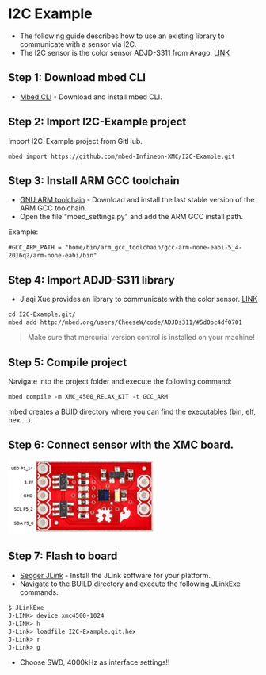 # I2C Example

* The following guide describes how to use an existing library to communicate with a sensor via I2C.
* The I2C sensor is the color sensor ADJD-S311 from Avago. [LINK](https://www.sparkfun.com/products/retired/10701)

## Step 1: Download mbed CLI

* [Mbed CLI](https://docs.mbed.com/docs/mbed-os-handbook/en/latest/dev_tools/cli/#installing-mbed-cli) - Download and install mbed CLI.

## Step 2: Import I2C-Example project

Import I2C-Example project from GitHub.

```
mbed import https://github.com/mbed-Infineon-XMC/I2C-Example.git
```

## Step 3: Install ARM GCC toolchain

* [GNU ARM toolchain](https://launchpad.net/gcc-arm-embedded) - Download and install the last stable version of the ARM GCC toolchain.
* Open the file "mbed_settings.py" and add the ARM GCC install path.

Example:
```
#GCC_ARM_PATH = "home/bin/arm_gcc_toolchain/gcc-arm-none-eabi-5_4-2016q2/arm-none-eabi/bin"
```
## Step 4: Import ADJD-S311 library

* Jiaqi Xue provides an library to communicate with the color sensor. [LINK](https://os.mbed.com/users/Jiaqi/notebook/adjd-s311-i2c-color-sensor/)
```
cd I2C-Example.git/
mbed add http://mbed.org/users/CheeseW/code/ADJDs311/#5d0bc4df0701
```
> Make sure that mercurial version control is installed on your machine!

## Step 5: Compile project

Navigate into the project folder and execute the following command:
```
mbed compile -m XMC_4500_RELAX_KIT -t GCC_ARM
```
mbed creates a BUID directory where you can find the executables (bin, elf, hex ...).

## Step 6: Connect sensor with the XMC board.

![alt text](https://github.com/mbed-Infineon-XMC/I2C-Example/blob/master/ADJD-S311_con.png "Logo Title Text 1")

## Step 7: Flash to board

* [Segger JLink](https://www.segger.com/downloads/jlink) - Install the JLink software for your platform.
* Navigate to the BUILD directory and execute the following JLinkExe commands.
```
$ JLinkExe
J-LINK> device xmc4500-1024
J-LINK> h
J-Link> loadfile I2C-Example.git.hex
J-Link> r
J-Link> g
```
* Choose SWD, 4000kHz as interface settings!!
